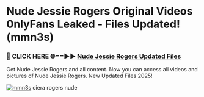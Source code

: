 # Nude Jessie Rogers Original Videos 0nlyFans Leaked - Files Updated! (mmn3s)

<h3>🔴 CLICK HERE 🌐==►► <a href="https://tinyurl.com/4mcuefdz" rel="nofollow">Nude Jessie Rogers Updated Files</a></h3>

Get Nude Jessie Rogers and all content. Now you can access all videos and pictures of Nude Jessie Rogers. New Updated Files 2025!

[![mmn3s](https://i.imgur.com/StAQSOY.gif)](https://tinyurl.com/4mcuefdz)
ciera rogers nude